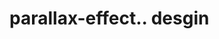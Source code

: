 # parallax-effect.. desgin                                                                                                                                                                                                                                                                                                                                                                                                                                                                                     
